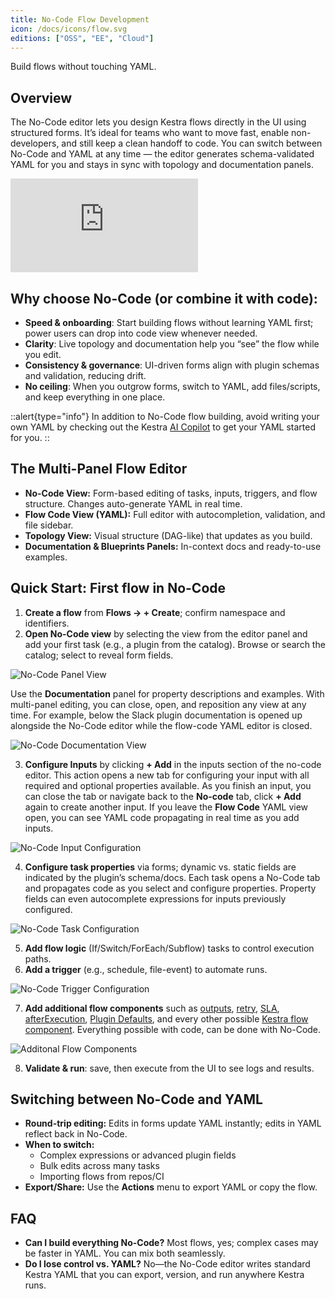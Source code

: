 ```yaml
---
title: No-Code Flow Development
icon: /docs/icons/flow.svg
editions: ["OSS", "EE", "Cloud"]
---
```


Build flows without touching YAML.

## Overview

The No-Code editor lets you design Kestra flows directly in the UI using structured forms. It’s ideal for teams who want to move fast, enable non-developers, and still keep a clean handoff to code. You can switch between No-Code and YAML at any time — the editor generates schema-validated YAML for you and stays in sync with topology and documentation panels.

<div class="video-container">
  <iframe src="https://youtube.com/embed/SGlzRmJqFBI?si=O8XFpPH6UgSJehnm" title="YouTube video player" frameborder="0" allow="accelerometer; autoplay; clipboard-write; encrypted-media; gyroscope; picture-in-picture; web-share" referrerpolicy="strict-origin-when-cross-origin" allowfullscreen></iframe>
</div>

## Why choose No-Code (or combine it with code):

- **Speed & onboarding**: Start building flows without learning YAML first; power users can drop into code view whenever needed. 
- **Clarity**: Live topology and documentation help you “see” the flow while you edit. 
- **Consistency & governance**: UI-driven forms align with plugin schemas and validation, reducing drift. 
- **No ceiling**: When you outgrow forms, switch to YAML, add files/scripts, and keep everything in one place.

::alert{type="info"}
In addition to No-Code flow building, avoid writing your own YAML by checking out the Kestra [AI Copilot](../ai-tools/ai-copilot.md) to get your YAML started for you.
::

## The Multi-Panel Flow Editor

- **No-Code View:** Form-based editing of tasks, inputs, triggers, and flow structure. Changes auto-generate YAML in real time.
- **Flow Code View (YAML):** Full editor with autocompletion, validation, and file sidebar.
- **Topology View:** Visual structure (DAG-like) that updates as you build.
- **Documentation & Blueprints Panels:** In-context docs and ready-to-use examples.

## Quick Start: First flow in No-Code

1. **Create a flow** from **Flows → + Create**; confirm namespace and identifiers.
2. **Open No-Code view** by selecting the view from the editor panel and add your first task (e.g., a plugin from the catalog). Browse or search the catalog; select to reveal form fields.

![No-Code Panel View](/docs/no-code/no-code-flow-panel.png)

Use the **Documentation** panel for property descriptions and examples. With multi-panel editing, you can close, open, and reposition any view at any time. For example, below the Slack plugin documentation is opened up alongside the No-Code editor while the flow-code YAML editor is closed.

![No-Code Documentation View](/docs/no-code/multi-panel.png)

3. **Configure Inputs** by clicking **+ Add** in the inputs section of the no-code editor. This action opens a new tab for configuring your input with all required and optional properties available. As you finish an input, you can close the tab or navigate back to the **No-code** tab, click **+ Add** again to create another input. If you leave the **Flow Code** YAML view open, you can see YAML code propagating in real time as you add inputs.

![No-Code Input Configuration](/docs/no-code/no-code-inputs.png)

4. **Configure task properties** via forms; dynamic vs. static fields are indicated by the plugin’s schema/docs. Each task opens a No-Code tab and propagates code as you select and configure properties. Property fields can even autocomplete expressions for inputs previously configured.

![No-Code Task Configuration](/docs/no-code/no-code-tasks.png)

5. **Add flow logic** (If/Switch/ForEach/Subflow) tasks to control execution paths.
6. **Add a trigger** (e.g., schedule, file-event) to automate runs.

![No-Code Trigger Configuration](/docs/no-code/no-code-trigger.png)

7. **Add additional flow components** such as [outputs](../04.workflow-components/06.outputs.md), [retry](../04.workflow-components/12.retries.md), [SLA](../04.workflow-components/18.sla.md), [afterExecution](../04.workflow-components/20.afterexecution.md), [Plugin Defaults](../04.workflow-components/09.plugin-defaults.md), and every other possible [Kestra flow component](../04.workflow-components/index.md). Everything possible with code, can be done with No-Code.

![Additonal Flow Components](/docs/no-code/additional-components.png)

8. **Validate & run**: save, then execute from the UI to see logs and results.

## Switching between No-Code and YAML

- **Round-trip editing:** Edits in forms update YAML instantly; edits in YAML reflect back in No-Code.
- **When to switch:**
  - Complex expressions or advanced plugin fields
  - Bulk edits across many tasks
  - Importing flows from repos/CI
- **Export/Share:** Use the **Actions** menu to export YAML or copy the flow.

## FAQ

- **Can I build everything No-Code?** Most flows, yes; complex cases may be faster in YAML. You can mix both seamlessly.
- **Do I lose control vs. YAML?** No—the No-Code editor writes standard Kestra YAML that you can export, version, and run anywhere Kestra runs.
